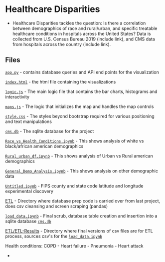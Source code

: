 # Healthcare Disparities

- Healthcare Disparities tackles the question: Is there a correlation between demographics of race and rural/urban, and specific treatable healthcare conditions in hospitals across the United States? Data is collected from U.S. Census Bureau 2019 (include link), and CMS data from hospitals across the country (include link).

## Files

[`app.py`](app.py) - contains database queries and API end points for the visualization

[`index.html`](template/index.html) - the html file containing the visualizations

[`logic.js`](static/js/logic.js) - The main logic file that contains the bar charts, histograms and interactivity

[`maps.js`](static/js/maps.js) - The logic that initializes the map and handles the map controls

[`style.css`](static/css/style.css) - The styles beyond bootstrap required for various positioning and text manipulations

[`cms.db`](static/data) - The sqlite database for the project

[`Race_vs_Health_Conditions.ipynb`](Analysis/Race_vs_Health_Conditions.ipynb) - This shows analysis of white vs black/african american demographics

[`Rural_urban_df.ipynb`](Analysis/Rural_urban_df.ipynb) - This shows analysis of Urban vs Rural american demographics

[`General_Demo_Analysis.ipynb`](Analysis/General_Demo_Analysis.ipynb) - This shows analysis on other demographic data

[`Untitled.ipynb`](Analysis/Unititled.ipynb) - FIPS county and state code latitude and longitude experimental discovery

[ETL](ETL/) - Directory where database prep code is carried over from last project, does csv cleansing and screen scraping (pandas)

[`load_data.ipynb`](ETL/load_data.ipynb) - Final scrub, database table creation and insertion into a sqlite database [`cms.db`](static/data)

[ETL/ETL-Results](ETL/ETL-Results) - Directory where final versions of csv files are for ETL process, sources csv's for the [`load_data.ipynb`](ETL/load_data.ipynb)

Health conditions: COPD - Heart failure - Pneumonia - Heart attack <br>

-
